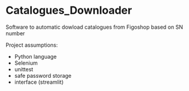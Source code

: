 # Catalogues_Downloader
Software to automatic dowload catalogues from Figoshop based on SN number


Project assumptions:

- Python language
- Selenium
- unittest
- safe password storage
- interface (streamlit)
